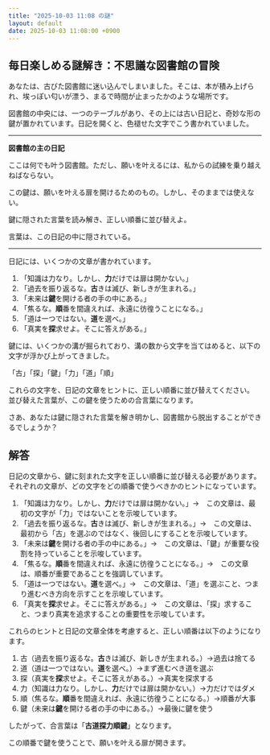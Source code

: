 ```yaml
---
title: "2025-10-03 11:08 の謎"
layout: default
date: 2025-10-03 11:08:00 +0900
---
```

## 毎日楽しめる謎解き：不思議な図書館の冒険

あなたは、古びた図書館に迷い込んでしまいました。そこは、本が積み上げられ、埃っぽい匂いが漂う、まるで時間が止まったかのような場所です。

図書館の中央には、一つのテーブルがあり、その上には古い日記と、奇妙な形の鍵が置かれています。日記を開くと、色褪せた文字でこう書かれていました。

---

**図書館の主の日記**

ここは何でも叶う図書館。ただし、願いを叶えるには、私からの試練を乗り越えねばならない。

この鍵は、願いを叶える扉を開けるためのもの。しかし、そのままでは使えない。

鍵に隠された言葉を読み解き、正しい順番に並び替えよ。

言葉は、この日記の中に隠されている。

---

日記には、いくつかの文章が書かれています。

1.  「知識は力なり。しかし、**力**だけでは扉は開かない。」
2.  「過去を振り返るな。**古**きは滅び、新しきが生まれる。」
3.  「未来は**鍵**を開ける者の手の中にある。」
4.  「焦るな。**順**番を間違えれば、永遠に彷徨うことになる。」
5.  「道は一つではない。**道**を選べ。」
6.  「真実を**探**求せよ。そこに答えがある。」

鍵には、いくつかの溝が掘られており、溝の数から文字を当てはめると、以下の文字が浮かび上がってきました。

「古」「探」「鍵」「力」「道」「順」

これらの文字を、日記の文章をヒントに、正しい順番に並び替えてください。
並び替えた言葉が、この鍵を使うための合言葉になります。

さあ、あなたは鍵に隠された言葉を解き明かし、図書館から脱出することができるでしょうか？

## 解答

日記の文章から、鍵に刻まれた文字を正しい順番に並び替える必要があります。それぞれの文章が、どの文字をどの順番で使うべきかのヒントになっています。

1.  「知識は力なり。しかし、**力**だけでは扉は開かない。」→　この文章は、最初の文字が「力」ではないことを示唆しています。
2.  「過去を振り返るな。**古**きは滅び、新しきが生まれる。」→　この文章は、最初から「古」を選ぶのではなく、後回しにすることを示唆しています。
3.  「未来は**鍵**を開ける者の手の中にある。」→　この文章は、「鍵」が重要な役割を持っていることを示唆しています。
4.  「焦るな。**順**番を間違えれば、永遠に彷徨うことになる。」→　この文章は、順番が重要であることを強調しています。
5.  「道は一つではない。**道**を選べ。」→　この文章は、「道」を選ぶこと、つまり進むべき方向を示すことを示唆しています。
6.  「真実を**探**求せよ。そこに答えがある。」→　この文章は、「探」求すること、つまり真実を追求することの重要性を示唆しています。

これらのヒントと日記の文章全体を考慮すると、正しい順番は以下のようになります。

1. 古（過去を振り返るな。**古**きは滅び、新しきが生まれる。）→過去は捨てる
2. 道（道は一つではない。**道**を選べ。）→まず進むべき道を選ぶ
3. 探（真実を**探**求せよ。そこに答えがある。）→真実を探求する
4. 力（知識は力なり。しかし、**力**だけでは扉は開かない。）→力だけではダメ
5. 順（焦るな。**順**番を間違えれば、永遠に彷徨うことになる。）→順番が大事
6. 鍵（未来は**鍵**を開ける者の手の中にある。）→最後に鍵を使う

したがって、合言葉は「**古道探力順鍵**」となります。

この順番で鍵を使うことで、願いを叶える扉が開きます。
